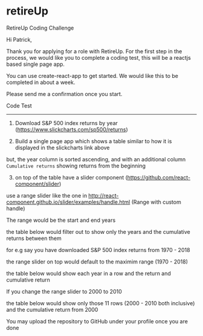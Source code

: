 # retireUp

RetireUp Coding Challenge

Hi Patrick,

Thank you for applying for a role with RetireUp. For the first step in the process, we would like you to complete a coding test, this will be a reactjs based single page app.

You can use create-react-app to get started. We would like this to be completed in about a week.

Please send me a confirmation once you start.

Code Test

---

1. Download S&P 500 index returns by year (https://www.slickcharts.com/sp500/returns)

2. Build a single page app which shows a table similar to how it is displayed in the slickcharts link above

but, the year column is sorted ascending, and with an additional column `Cumulative returns` showing returns from the beginning

3. on top of the table have a slider component (https://github.com/react-component/slider)

use a range slider like the one in http://react-component.github.io/slider/examples/handle.html (Range with custom handle)

The range would be the start and end years

the table below would filter out to show only the years and the cumulative returns between them

for e.g say you have downloaded S&P 500 index returns from 1970 - 2018

the range slider on top would default to the maximim range (1970 - 2018)

the table below would show each year in a row and the return and cumulative return

If you change the range slider to 2000 to 2010

the table below would show only those 11 rows (2000 - 2010 both inclusive) and the cumulative return from 2000

You may upload the repository to GitHub under your profile once you are done
